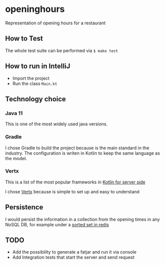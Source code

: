 # openinghours

Representation of opening hours for a restaurant

## How to Test

The whole test suite can be performed via `$ make test`

## How to run in IntelliJ

* Import the project
* Run the class `Main.kt`

## Technology choice

### Java 11
This is one of the most widely used java versions.

### Gradle
I chose Gradle to build the project because is the main standard in the industry.
The configuration is writen in Kotlin to keep the same language as the model.

### Vertx
This is a list of the most popular frameworks in [Kotlin for server side](https://kotlinlang.org/docs/server-overview.html#frameworks-for-server-side-development-with-kotlin)

I chose [Vertx](https://vertx.io/) because is simple to set up and easy to understand

## Persistence

I would persist the information in a collection from the opening times in any NoSQL DB, for example under a [sorted set in redis](https://redislabs.com/ebook/part-1-getting-started/chapter-1-getting-to-know-redis/1-2-what-redis-data-structures-look-like/1-2-5-sorted-sets-in-redis/)

## TODO

* Add the possibility to generate a fatjar and run it via console
* Add Integration tests that start the server and send request
